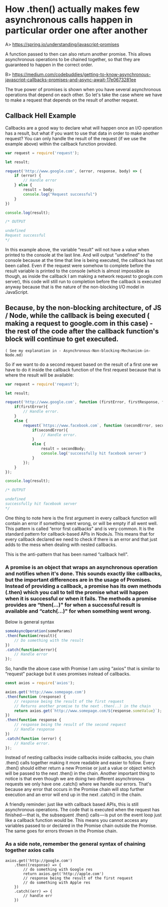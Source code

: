 # How .then() actually makes few asynchronous calls happen in particular order one after another

A> https://spring.io/understanding/javascript-promises

A function passed to then can also return another promise. This allows asynchronous operations to be chained together, so that they are guaranteed to happen in the correct order.

B> https://medium.com/codebuddies/getting-to-know-asynchronous-javascript-callbacks-promises-and-async-await-17e0673281ee

The true power of promises is shown when you have several asynchronous operations that depend on each other. So let's take the case where we have to make a request that depends on the result of another request.

## Callback Hell Example
Callbacks are a good way to declare what will happen once an I/O operation has a result, but what if you want to use that data in order to make another request? You can only handle the result of the request (if we use the example above) within the callback function provided.

```js
var request = require('request');

let result;

request('http://www.google.com', (error, response, body) => {
    if (error) {
        // Handle error
    } else {
        result = body;
        console.log("Request successful")
    }
})

console.log(result);

/* OUTPUT

undefined
Request successful
*/
```
In this example above, the variable “result" will not have a value when printed to the console at the last line. And will output “undefined" to the console because at the time that line is being executed, the callback has not been called. Even if the request were somehow to complete before the result variable is printed to the console (which is almost impossible as though, as inside the callback I am making a network request to google.com server), this code will still run to completion before the callback is executed anyway because that is the nature of the non-blocking I/O model in JavaScript.

## Because, by the non-blocking architecture, of JS / Node, while the callback is being executed ( making a request to google.com in this case) - the rest of the code after the callback function's block will continue to get executed.

``( See my explanation in - Asynchronous-Non-blocking-Mechanism-in-Node.md)``

So if we want to do a second request based on the result of a first one we have to do it inside the callback function of the first request because that is where the result will be available:
```js
var request = require('request');

let result;

request('http://www.google.com', function (firstError, firstResponse, firstBody) {
    if(firstError){
        // Handle error.
    }
    else {
        request(`https://www.facebook.com`, function (secondError, secondResponse, secondBody) {
            if(secondError){
                // Handle error.
            }
            else {
                result = secondBody;
                console.log('successfully hit facebook server')
            }
        });
    }
});

console.log(result);

/* OUTPUT

undefined
successfully hit facebook server
*/

```
One thing to note here is the first argument in every callback function will contain an error if something went wrong, or will be empty if all went well. This pattern is called “error first callbacks" and is very common. It is the standard pattern for callback-based APIs in NodeJs. This means that for every callback declared we need to check if there is an error and that just adds to the mess when dealing with nested callbacks.

This is the anti-pattern that has been named “callback hell".


### A promise is an object that wraps an asynchronous operation and notifies when it's done. This sounds exactly like callbacks, but the important differences are in the usage of Promises. Instead of providing a callback, a promise has its own methods (.then) which you call to tell the promise what will happen when it is successful or when it fails. The methods a promise provides are “then(…)" for when a successful result is available and “catch(…)" for when something went wrong.

Below is general syntax

```js
someAsyncOperation(someParams)
.then(function(result){
    // Do something with the result
})
.catch(function(error){
    // Handle error
});

```

So, handle the above case with Promise I am using “axios" that is similar to “request" package but it uses promises instead of callbacks.

```js
const axios = require('axios');

axios.get('http://www.somepage.com')
.then(function (response) {
    // response being the result of the first request
    // Returns another promise to the next .then(..) in the chain
    return axios.get(`http://www.somepage.com/${response.someValue}`);
})
.then(function response {
    // response being the result of the second request
    // Handle response
})
.catch(function (error) {
    // Handle error.
});

```

Instead of nesting callbacks inside callbacks inside callbacks, you chain .then() calls together making it more readable and easier to follow. Every .then() should either return a new Promise or just a value or object which will be passed to the next .then() in the chain. Another important thing to notice is that even though we are doing two different asynchronous requests we only have one .catch() where we handle our errors. That's because any error that occurs in the Promise chain will stop further execution and an error will end up in the next .catch() in the chain.

A friendly reminder: just like with callback based APIs, this is still asynchronous operations. The code that is executed when the request has finished — that is, the subsequent .then() calls — is put on the event loop just like a callback function would be. This means you cannot access any variables passed to or declared in the Promise chain outside the Promise. The same goes for errors thrown in the Promise chain.


### As a side note, remember the general syntax of chaining together axios calls

```JS
axios.get('http://google.com')
    .then((response) => {
        // do something with Google res
        return axios.get('http://apple.com')
        // response being the result of the first request
        // do something with Apple res
    })
    .catch((err) => {
        // handle err
    })
